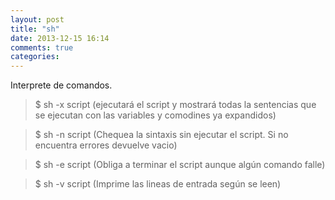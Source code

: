 ```yaml
---
layout: post
title: "sh"
date: 2013-12-15 16:14
comments: true
categories: 
---
```

Interprete de comandos.

>$ sh -x script (ejecutará el script y mostrará todas la sentencias que se ejecutan con las variables y comodines ya expandidos)

>$ sh -n script (Chequea la sintaxis sin ejecutar el script. Si no encuentra errores devuelve vacio)

>$ sh -e script (Obliga a terminar el script aunque algún comando falle)

>$ sh -v script (Imprime las lineas de entrada según se leen)

